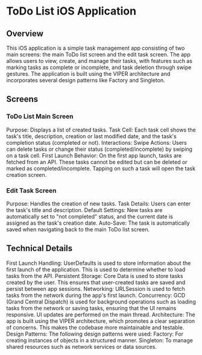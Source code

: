 # ToDo List iOS Application

## Overview

This iOS application is a simple task management app consisting of two main screens: the main ToDo list screen and the edit task screen. The app allows users to view, create, and manage their tasks, with features such as marking tasks as complete or incomplete, and task deletion through swipe gestures. The application is built using the VIPER architecture and incorporates several design patterns like Factory and Singleton.

## Screens

### ToDo List Main Screen
Purpose: Displays a list of created tasks.
Task Cell: Each task cell shows the task's title, description, creation or last modified date, and the task's completion status (completed or not).
Interactions: Swipe Actions: Users can delete tasks or change their status (completed/incomplete) by swiping on a task cell.
First Launch Behavior: On the first app launch, tasks are fetched from an API. These tasks cannot be edited but can be deleted or marked as completed/incomplete. Tapping on such a task will open the task creation screen.
### Edit Task Screen
Purpose: Handles the creation of new tasks.
Task Details: Users can enter the task's title and description.
Default Settings: New tasks are automatically set to "not completed" status, and the current date is assigned as the task's creation date.
Auto-Save: The task is automatically saved when navigating back to the main ToDo list screen.

## Technical Details

First Launch Handling: UserDefaults is used to store information about the first launch of the application. This is used to determine whether to load tasks from the API.
Persistent Storage: Core Data is used to store tasks created by the user. This ensures that user-created tasks are saved and persist between app sessions.
Networking: URLSession is used to fetch tasks from the network during the app's first launch.
Concurrency: GCD (Grand Central Dispatch) is used for background operations such as loading tasks from the network or saving tasks, ensuring that the UI remains responsive. UI updates are performed on the main thread.
Architecture: The app is built using the VIPER architecture, which promotes a clear separation of concerns. This makes the codebase more maintainable and testable.
Design Patterns: The following design patterns were used:
Factory: For creating instances of objects in a structured manner.
Singleton: To manage shared resources such as network services or data sources.



